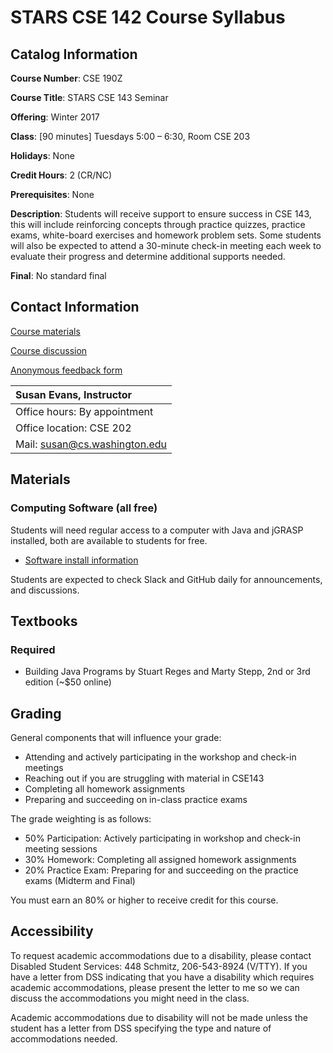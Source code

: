 # STARS CSE 142 Course Syllabus
## Catalog Information
__Course Number__: CSE 190Z

__Course Title__: STARS CSE 143 Seminar

__Offering__: Winter 2017

__Class__: [90 minutes] Tuesdays 5:00 – 6:30, Room CSE 203

__Holidays__: None

__Credit Hours__: 2 (CR/NC)

__Prerequisites__: None

__Description__: Students will receive support to ensure success in CSE 143, this will include reinforcing concepts through practice quizzes, practice exams, white-board exercises and  homework problem sets. Some students will also be expected to attend a 30-minute check-in meeting each week to evaluate their progress and determine additional supports needed.

__Final__: No standard final

## Contact Information
[Course materials](https://github.com/susanev/UWStarsCSE/tree/master/143)

[Course discussion](https://cse-stars.slack.com)

[Anonymous feedback form](https://goo.gl/forms/GENVWFVRAA0uEdWa2)

| Susan Evans, Instructor |
| :--- |
| Office hours: By appointment |
| Office location: CSE 202 |
| Mail: susan@cs.washington.edu |

## Materials
### Computing Software (all free)
Students will need regular access to a computer with Java and jGRASP installed, both are available to students for free.

* [Software install information](https://courses.cs.washington.edu/courses/cse142/16au/working_at_home.shtml)

Students are expected to check Slack and GitHub daily for announcements, and discussions.

## Textbooks
### Required
* Building Java Programs by Stuart Reges and Marty Stepp, 2nd or 3rd edition (~$50 online)

## Grading
General components that will influence your grade:
* Attending and actively participating in the workshop and check-in meetings
* Reaching out if you are struggling with material in CSE143
* Completing all homework assignments
* Preparing and succeeding on in-class practice exams

The grade weighting is as follows:
* 50% Participation: Actively participating in workshop and check-in meeting sessions
* 30% Homework: Completing all assigned homework assignments
* 20% Practice Exam: Preparing for and succeeding on the practice exams (Midterm and Final)

You must earn an 80% or higher to receive credit for this course.

## Accessibility
To request academic accommodations due to a disability, please contact Disabled Student Services: 448 Schmitz, 206-543-8924 (V/TTY). If you have a letter from DSS indicating that you have a disability which requires academic accommodations, please present the letter to me so we can discuss the accommodations you might need in the class.

Academic accommodations due to disability will not be made unless the student has a letter from DSS specifying the type and nature of accommodations needed.
